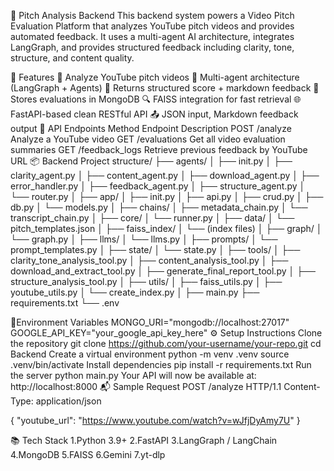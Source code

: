 🎯 Pitch Analysis Backend
This backend system powers a Video Pitch Evaluation Platform that analyzes YouTube pitch videos and provides automated feedback. It uses a multi-agent AI architecture, integrates LangGraph, and provides structured feedback including clarity, tone, structure, and content quality.

🚀 Features
🔗 Analyze YouTube pitch videos
🧠 Multi-agent architecture (LangGraph + Agents)
📝 Returns structured score + markdown feedback
🧾 Stores evaluations in MongoDB
🔍 FAISS integration for fast retrieval
🌐 FastAPI-based clean RESTful API
📤 JSON input, Markdown feedback output
📡 API Endpoints
Method	Endpoint	Description
POST	/analyze	Analyze a YouTube video
GET	/evaluations	Get all video evaluation summaries
GET	/feedback_logs	Retrieve previous feedback by YouTube URL
📦 Backend Project structure/
├── agents/
│ ├── init.py
│ ├── clarity_agent.py
│ ├── content_agent.py
│ ├── download_agent.py
│ ├── error_handler.py
│ ├── feedback_agent.py
│ ├── structure_agent.py
│ └── router.py
│
├── app/
│ ├── init.py
│ ├── api.py
│ ├── crud.py
│ ├── db.py
│ └── models.py
│
├── chains/
│ ├── metadata_chain.py
│ └── transcript_chain.py
│
├── core/
│ └── runner.py
│
├── data/
│ └── pitch_templates.json
│
├── faiss_index/
│ └── (index files)
│
├── graph/
│ └── graph.py
│
├── llms/
│ └── llms.py
│
├── prompts/
│ └── prompt_templates.py
│
├── state/
│ └── state.py
│
├── tools/
│ ├── clarity_tone_analysis_tool.py
│ ├── content_analysis_tool.py
│ ├── download_and_extract_tool.py
│ ├── generate_final_report_tool.py
│ ├── structure_analysis_tool.py
│
├── utils/
│ ├── faiss_utils.py
│ ├── youtube_utils.py
│ └── create_index.py
│
├── main.py
├── requirements.txt
└── .env


🔐Environment Variables
MONGO_URI="mongodb://localhost:27017"
GOOGLE_API_KEY="your_google_api_key_here" 
⚙️ Setup Instructions
Clone the repository
git clone https://github.com/your-username/your-repo.git
cd Backend
Create a virtual environment
python -m venv .venv
source .venv/bin/activate
Install dependencies
 pip install -r requirements.txt 
Run the server
 python main.py 
Your API will now be available at: http://localhost:8000 
📬 Sample Request
 POST /analyze HTTP/1.1
Content-Type: application/json

{
  "youtube_url": "https://www.youtube.com/watch?v=wJfjDyAmy7U"
}


📚 Tech Stack
1.Python 3.9+
2.FastAPI
3.LangGraph / LangChain
4.MongoDB
5.FAISS
6.Gemini
7.yt-dlp